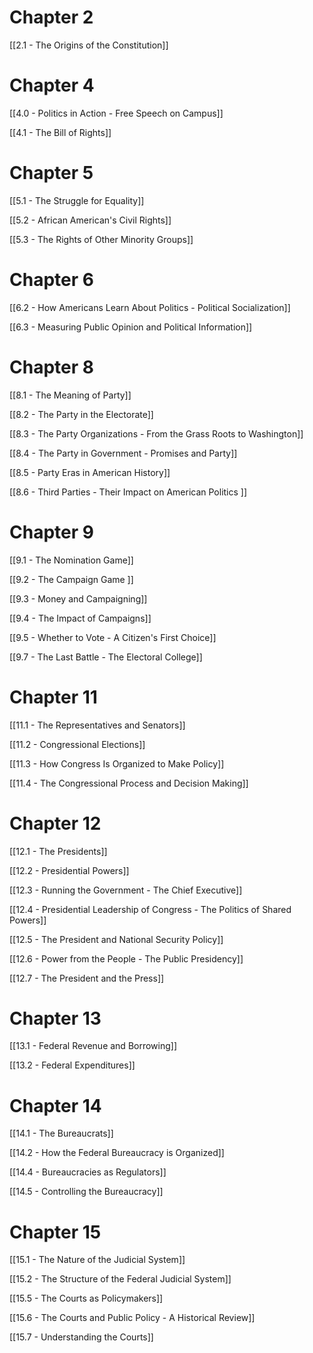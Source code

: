 
# Chapter 2
[[2.1 - The Origins of the Constitution]]

# Chapter 4
[[4.0 - Politics in Action - Free Speech on Campus]]

[[4.1 - The Bill of Rights]]

# Chapter 5 
[[5.1 - The Struggle for Equality]]

[[5.2 - African American's Civil Rights]]

[[5.3 - The Rights of Other Minority Groups]]

# Chapter 6
[[6.2 - How Americans Learn About Politics - Political Socialization]]

[[6.3 - Measuring Public Opinion and Political Information]]

# Chapter 8
[[8.1 -  The Meaning of Party]]

[[8.2 - The Party in the Electorate]]

[[8.3 - The Party Organizations - From the Grass Roots to Washington]]

[[8.4 - The Party in Government  - Promises and Party]]

[[8.5 - Party Eras in American History]]

[[8.6 - Third Parties - Their Impact on American Politics ]]

# Chapter 9
[[9.1 - The Nomination Game]]

[[9.2 - The Campaign Game ]]

[[9.3 - Money and Campaigning]]

[[9.4 - The Impact of Campaigns]]

[[9.5 -  Whether to Vote - A Citizen's First Choice]]

[[9.7 - The Last Battle - The Electoral College]]
# Chapter 11
[[11.1 - The Representatives and Senators]]

[[11.2 - Congressional Elections]]

[[11.3 - How Congress Is Organized to Make Policy]]

[[11.4 - The Congressional Process and Decision Making]]

# Chapter 12
[[12.1 - The Presidents]]

[[12.2 - Presidential Powers]]

[[12.3 - Running the Government - The Chief Executive]]

[[12.4 - Presidential Leadership of Congress - The Politics of Shared Powers]]

[[12.5 - The President and National Security Policy]]

[[12.6 - Power from the People - The Public Presidency]]

[[12.7 - The President and the Press]]

# Chapter 13
[[13.1 - Federal Revenue and Borrowing]]

[[13.2 - Federal Expenditures]]

# Chapter 14
[[14.1 - The Bureaucrats]]

[[14.2 - How the Federal Bureaucracy is Organized]]

[[14.4 - Bureaucracies as Regulators]]

[[14.5 - Controlling the Bureaucracy]]

# Chapter 15

[[15.1 - The Nature of the Judicial System]]

[[15.2 - The Structure of the Federal Judicial System]]

[[15.5 - The Courts as Policymakers]]

[[15.6 - The Courts and Public Policy - A Historical Review]]

[[15.7 - Understanding the Courts]]

